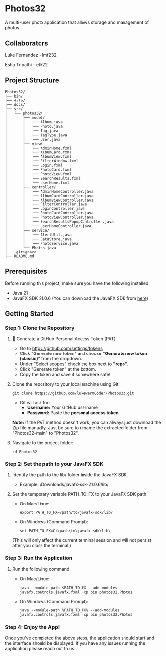 # Photos32
A multi-user photo application that allows storage and management of photos.

## Collaborators
Luke Fernandez - lmf232

Esha Tripathi - et522

## Project Structure
```
Photos32/
|── bin/
|── data/
|── docs/
│── src/
│   └── photos32/
│       ├── model/
│       │   ├── Album.java
│       │   ├── Photo.java
│       │   ├── Tag.java
│       │   ├── TagType.java
│       │   └── User.java
│       ├── view/
│       │   ├── AdminHome.fxml
│       │   ├── AlbumCard.fxml
│       │   ├── AlbumView.fxml
│       │   ├── FilterWindow.fxml
│       │   ├── Login.fxml
│       │   ├── PhotoCard.fxml
│       │   ├── PhotoView.fxml
│       │   ├── SearchResults.fxml
│       │   └── UserHome.fxml
│       ├── controller/
│       │   ├── AdminHomeController.java
│       │   ├── AlbumCardController.java
│       │   ├── AlbumViewController.java
│       │   ├── FilterController.java
│       │   ├── LoginController.java
│       │   ├── PhotoCardController.java
│       │   ├── PhotoViewController.java
│       │   ├── SearchResultsPopupController.java
│       │   └── UserHomeController.java
│       ├── service/
│       │   ├── AlertUtil.java
│       │   ├── DataStore.java
│       │   └── PhotoService.java
│       └── Photos.java
│── .gitignore
|── README.md
```

## Prerequisites
Before running this project, make sure you have the following installed:
- Java 21
- JavaFX SDK 21.0.6 (You can download the JavaFX SDK from [here](https://gluonhq.com/products/javafx/))

## Getting Started

### Step 1: Clone the Repository

1. 🔐 Generate a GitHub Personal Access Token (PAT)
    - Go to https://github.com/settings/tokens
    - Click "Generate new token" and choose **"Generate new token (**classic**)"** from the dropdown.
    - Under "Select scopes" check the box next to **"repo"**.
    - Click "Generate token" at the bottom.
    - Copy the token and save it somewhere safe!

2. Clone the repository to your local machine using Git:
    ```
    git clone https://github.com/lukewarmCoder/Photos32.git
    ```
    - Git will ask for:
        - **Username:** Your GitHub username
        - **Password:** Paste the **personal access token**

    **Note:** If the PAT method doesn't work, you can always just download the Zip file manually. Just be sure to rename the extracted folder from "Photos32-main" to "Photos32".
   
4. Navigate to the project folder:
   
    ```
    cd Photos32
    ```

### Step 2: Set the path to your JavaFX SDK

1. Identify the path to the lib/ folder inside the JavaFX SDK.
    - Example: /Downloads/javafx-sdk-21.0.6/lib/

2. Set the temporary variable PATH_TO_FX to your JavaFX SDK path:
    - On Mac/Linux:
      
      ```
      export PATH_TO_FX=/path/to/javafx-sdk/lib/
      ```
      
    - On Windows (Command Prompt):
      
        ```
        set PATH_TO_FX=C:\path\to\javafx-sdk\lib\
        ```

     (This will only affect the current terminal session and will not persist after you close the terminal.)

### Step 3: Run the Application

1. Run the following command.
    - On Mac/Linux:
        
        ```
        java --module-path $PATH_TO_FX --add-modules javafx.controls,javafx.fxml -cp bin photos32.Photos
        ```
      
    - On Windows (Command Prompt):
      
        ```
        java --module-path %PATH_TO_FX% --add-modules javafx.controls,javafx.fxml -cp bin photos32.Photos
        ```

### Step 4: Enjoy the App!

Once you've completed the above steps, the application should start and the interface should be displayed. 
If you have any issues running the application please reach out to us.




